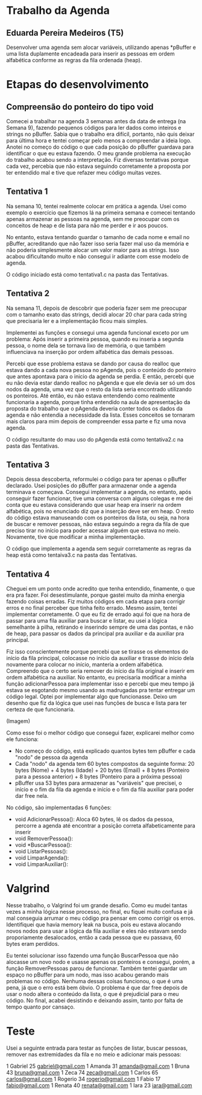 # Trabalho da Agenda
## Eduarda Pereira Medeiros (T5)

Desenvolver uma agenda sem alocar variáveis, utilizando apenas *pBuffer e uma lista duplamente encadeada para inserir as pessoas em ordem alfabética conforme as regras da fila ordenada (heap).

# Etapas do desenvolvimento
## Compreensão do ponteiro do tipo void

Comecei a trabalhar na agenda 3 semanas antes da data de entrega (na Semana 9), fazendo pequenos códigos para ler dados como inteiros e strings no pBuffer. Sabia que o trabalho era difícil, portanto, não quis deixar para última hora e tentei começar pelo menos a compreendar a ideia logo. Anotei no começo do código o que cada posição do pBuffer guardava para identificar o que eu estava fazendo. O meu grande problema na execução do trabalho acabou sendo a interpretação. Fiz diversas tentativas porque cada vez, percebia que não estava seguindo corretamente a proposta por ter entendido mal e tive que refazer meu código muitas vezes.

## Tentativa 1

Na semana 10, tentei realmente colocar em prática a agenda. Usei como exemplo o exercício que fizemos lá na primeira semana e comecei tentando apenas armazenar as pessoas na agenda, sem me preocupar com os conceitos de heap e de lista para não me perder e ir aos poucos. 

No entanto, estava tentando guardar o tamanho de cada nome e email no pBuffer, acreditando que não fazer isso seria fazer mal uso da memória e não poderia simplesmente alocar um valor maior para as strings. Isso acabou dificultando muito e não consegui ir adiante com esse modelo de agenda.

O código iniciado está como tentativa1.c na pasta das Tentativas.

## Tentativa 2

Na semana 11, depois de descobrir que poderia fazer sem me preocupar com o tamanho exato das strings, decidi alocar 20 char para cada string que precisaria ler e a implementação ficou mais simples. 

Implementei as funções e consegui uma agenda funcional exceto por um problema: Após inserir a primeira pessoa, quando eu inseria a segunda pessoa, o nome dela se tornava lixo de memória, o que também influenciava na inserção por ordem alfabética das demais pessoas.

Percebi que esse problema estava se dando por causa do realloc que estava dando a cada nova pessoa no pAgenda, pois o conteúdo do ponteiro que antes apontava para o inicio da agenda se perdia. E então, percebi que eu não devia estar dando realloc no pAgenda e que ele devia ser só um dos nodos da agenda, uma vez que o resto da lista seria encontrado utilizando os ponteiros. Até então, eu não estava entendendo como realmente funcionaria a agenda, porque tinha entendido na aula de apresentação da proposta do trabalho que o pAgenda deveria conter todos os dados da agenda e não entendia a necessidade da lista. Esses conceitos se tornaram mais claros para mim depois de compreender essa parte e fiz uma nova agenda.

O código resultante do mau uso do pAgenda está como tentativa2.c na pasta das Tentativas.

## Tentativa 3

Depois dessa descoberta, reformulei o código para ter apenas o pBuffer declarado. Usei posições do pBuffer para armazenar onde a agenda terminava e começava. Consegui implementar a agenda, no entanto, após conseguir fazer funcionar, tive uma conversa com alguns colegas e me dei conta que eu estava considerando que usar heap era inserir na ordem alfabética, pois no enunciado diz que a inserção deve ser em heap. O resto do código estava manuseando com os ponteiros da lista, ou seja, na hora de buscar e remover pessoas, não estava seguindo a regra da fila de que preciso tirar no início para poder acessar alguém que estava no meio. Novamente, tive que modificar a minha implementação.

O código que implementa a agenda sem seguir corretamente as regras da heap está como tentaiva3.c na pasta das Tentativas.

## Tentativa 4

Cheguei em um ponto onde acredito que tenha entendido, finamente, o que era pra fazer. Foi desestimulante, porque gastei muito da minha energia fazendo coisas erradas. Fiz muitos códigos em cada etapa para corrigir erros e no final perceber que tinha feito errado. Mesmo assim, tentei implementar corretamente. O que eu fiz de errado aqui foi que na hora de passar para uma fila auxiliar para buscar e listar, eu usei a lógica semelhante à pilha, retirando e inserindo sempre de uma das pontas, e não de heap, para passar os dados da principal pra auxiliar e da auxiliar pra principal. 

Fiz isso conscientemente porque percebi que se tirasse os elementos do início da fila principal, colocasse no início da auxiliar e tirasse do início dela novamente para colocar no início, manteria a ordem alfabética. Compreendo que o certo seria remover do início da fila original e inserir em ordem alfabética na auxiliar. No entanto, eu precisaria modificar a minha função adicionarPessoa para implementar isso e percebi que meu tempo já estava se esgotando mesmo usando as madrugadas pra tentar entregar um código legal. Optei por implementar algo que funcionasse. Deixo um desenho que fiz da lógica que usei nas funções de busca e lista para ter certeza de que funcionaria.

(Imagem)

Como esse foi o melhor código que consegui fazer, explicarei melhor como ele funciona:
* No começo do código, está explicado quantos bytes tem pBuffer e cada "nodo" de pessoa da agenda 
* Cada "nodo" da agenda tem 60 bytes compostos da seguinte forma: 20 bytes (Nome) + 4 bytes (Idade) + 20 bytes (Email) + 8 bytes (Ponteiro para a pessoa anterior) + 8 bytes (Ponteiro para a próxima pessoa)
* pBuffer usa 53 bytes para armazenar as "variáveis" que precisei, o início e o fim da fila da agenda e início e o fim da fila auxiliar para poder dar free nela.

No código, são implementadas 6 funções: 
* void AdicionarPessoa(): Aloca 60 bytes, lê os dados da pessoa, percorre a agenda até encontrar a posição correta alfabeticamente para inserir 
* void RemoverPessoa():
* void *BuscarPessoa():
* void ListarPessoas():
* void LimparAgenda():
* void LimparAuxiliar():



# Valgrind

Nesse trabalho, o Valgrind foi um grande desafio. Como eu mudei tantas vezes a minha lógica nesse processo, no final, eu fiquei muito confusa e já mal conseguia arrumar o meu código pra pensar em como corrigir os erros. Identifiquei que havia memory leak na busca, pois eu estava alocando novos nodos para usar a lógica da fila auxiliar e eles não estavam sendo proporiamente desalocados, então a cada pessoa que eu passava, 60 bytes eram perdidos.

Eu tentei solucionar isso fazendo uma função BuscarPessoa que não alocasse um novo nodo e usasse apenas os ponteiros e consegui, porém, a função RemoverPessoas parou de funcionar. Também tentei guardar um espaço no pBuffer para um nodo, mas isso acabou gerando mais problemas no código. Nenhuma dessas coisas funcionou, o que é uma pena, já que o erro está bem óbvio. O problema é que dar free depois de usar o nodo altera o conteúdo da lista, o que é prejudicial para o meu código. No final, acabei desistindo e deixando assim, tanto por falta de tempo quanto por cansaço.

# Teste

Usei a seguinte entrada para testar as funções de listar, buscar pessoas, remover nas extremidades da fila e no meio e adicionar mais pessoas:

1
Gabriel
25
gabriel@gmail.com
1
Amanda
31
amanda@gmail.com
1
Bruna
43
bruna@gmail.com
1
Zeca
74
zeca@gmail.com
1
Carlos
65
carlos@gmail.com
1
Rogerio
34
rogerio@gmail.com
1
Fabio
17
fabio@gmail.com
1
Renata
40
renata@gmail.com
1
Iara
23
iara@gmail.com

